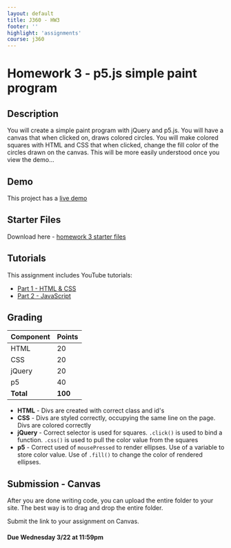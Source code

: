 ```yaml
---
layout: default
title: J360 - HW3
footer: ''
highlight: 'assignments'
course: j360
---
```

# Homework 3 - p5.js simple paint program
## Description
You will create a simple paint program with jQuery and p5.js. You will have a canvas that when clicked on, draws colored circles. You will make colored squares with HTML and CSS that when clicked, change the fill color of the circles drawn on the canvas. This will be more easily understood once you view the demo...

## Demo
This project has a [live demo](demo/hw3/)

## Starter Files
Download here - [homework 3 starter files](starter/hw3-starter.zip)

## Tutorials
This assignment includes YouTube tutorials:

 * [Part 1 - HTML & CSS](https://youtu.be/GtUp-3DWd40)
 * [Part 2 - JavaScript](https://youtu.be/3SWXU_gkJ5s)

## Grading

| Component | Points  |
|:----------|:--------|
| HTML      | 20      |
| CSS       | 20      |
| jQuery    | 20      |
| p5        | 40      |
| **Total** | **100** |


* __HTML__ - Divs are created with correct class and id's
* __CSS__ - Divs are styled correctly, occupying the same line on the page. Divs are colored correctly
* __jQuery__ - Correct selector is used for squares. `.click()` is used to bind a function. `.css()` is used to pull the color value from the squares
* __p5__ - Correct used of `mousePressed` to render ellipses. Use of a variable to store color value. Use of `.fill()` to change the color of rendered ellipses.

## Submission - Canvas
After you are done writing code, you can upload the entire folder to your site. The best way is to drag and drop the entire folder.

Submit the link to your assignment on Canvas.

#### **Due Wednesday 3/22 at 11:59pm**